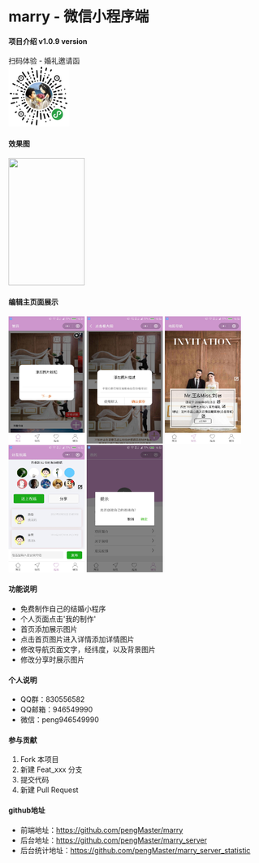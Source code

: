 # marry - 微信小程序端

#### 项目介绍 v1.0.9 version
<div>扫码体验 - 婚礼邀请函</div>
<div>
    <img src="https://github.com/pengMaster/picApplyGit/blob/master/marry_readme/gh_f211ccd8936f_430.jpg" margin-lift = "40" width="120" height="120"  alt=""/>
</div>


#### 效果图
<div>
    <img src="https://github.com/pengMaster/picApplyGit/blob/master/marry_readme/ezgif.com-video-to-gif.gif" width="150" height="250"  alt=""/>
</div>

#### 编辑主页面展示
<div >
    <img src="https://github.com/pengMaster/picApplyGit/blob/master/edit_marry/device-2018-11-07-165149.png" width="150" height="250"  alt=""/>
    <img src="https://github.com/pengMaster/picApplyGit/blob/master/edit_marry/device-2018-11-07-165224.png" width="150" height="250"  alt=""/>
    <img src="https://github.com/pengMaster/picApplyGit/blob/master/edit_marry/device-2018-11-07-165240.png" width="150" height="250"  alt=""/>
    <img src="https://github.com/pengMaster/picApplyGit/blob/master/edit_marry/device-2018-11-07-165258.png" width="150" height="250" alt=""/>
    <img src="https://github.com/pengMaster/picApplyGit/blob/master/edit_marry/device-2018-11-07-165312.png" width="150" height="250"  alt=""/>
</div>

    
#### 功能说明
 - 免费制作自己的结婚小程序
 - 个人页面点击'我的制作'
 - 首页添加展示图片
 - 点击首页图片进入详情添加详情图片
 - 修改导航页面文字，经纬度，以及背景图片
 - 修改分享时展示图片



  
#### 个人说明
 - QQ群：830556582
 - QQ邮箱：946549990
 - 微信：peng946549990



#### 参与贡献

1. Fork 本项目
2. 新建 Feat_xxx 分支
3. 提交代码
4. 新建 Pull Request


#### github地址

 - 前端地址：https://github.com/pengMaster/marry
 - 后台地址：https://github.com/pengMaster/marry_server
 - 后台统计地址：https://github.com/pengMaster/marry_server_statistic
